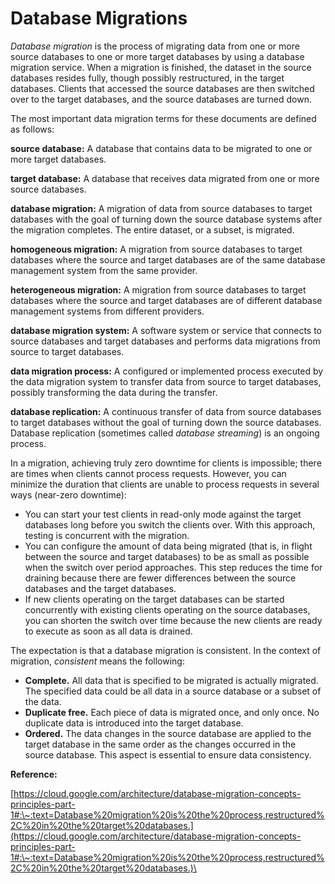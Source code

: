 # Database Migrations

_Database migration_ is the process of migrating data from one or more source databases to one or more target databases by using a database migration service. When a migration is finished, the dataset in the source databases resides fully, though possibly restructured, in the target databases. Clients that accessed the source databases are then switched over to the target databases, and the source databases are turned down.



The most important data migration terms for these documents are defined as follows:

**source database:** A database that contains data to be migrated to one or more target databases.

**target database:** A database that receives data migrated from one or more source databases.

**database migration:** A migration of data from source databases to target databases with the goal of turning down the source database systems after the migration completes. The entire dataset, or a subset, is migrated.

**homogeneous migration:** A migration from source databases to target databases where the source and target databases are of the same database management system from the same provider.

**heterogeneous migration:** A migration from source databases to target databases where the source and target databases are of different database management systems from different providers.

**database migration system:** A software system or service that connects to source databases and target databases and performs data migrations from source to target databases.

**data migration process:** A configured or implemented process executed by the data migration system to transfer data from source to target databases, possibly transforming the data during the transfer.

**database replication:** A continuous transfer of data from source databases to target databases without the goal of turning down the source databases. Database replication (sometimes called _database streaming_) is an ongoing process.



In a migration, achieving truly zero downtime for clients is impossible; there are times when clients cannot process requests. However, you can minimize the duration that clients are unable to process requests in several ways (near-zero downtime):

* You can start your test clients in read-only mode against the target databases long before you switch the clients over. With this approach, testing is concurrent with the migration.
* You can configure the amount of data being migrated (that is, in flight between the source and target databases) to be as small as possible when the switch over period approaches. This step reduces the time for draining because there are fewer differences between the source databases and the target databases.
* If new clients operating on the target databases can be started concurrently with existing clients operating on the source databases, you can shorten the switch over time because the new clients are ready to execute as soon as all data is drained.

The expectation is that a database migration is consistent. In the context of migration, _consistent_ means the following:

* **Complete.** All data that is specified to be migrated is actually migrated. The specified data could be all data in a source database or a subset of the data.
* **Duplicate free.** Each piece of data is migrated once, and only once. No duplicate data is introduced into the target database.
* **Ordered.** The data changes in the source database are applied to the target database in the same order as the changes occurred in the source database. This aspect is essential to ensure data consistency.

**Reference:**

[https://cloud.google.com/architecture/database-migration-concepts-principles-part-1#:\~:text=Database%20migration%20is%20the%20process,restructured%2C%20in%20the%20target%20databases.](https://cloud.google.com/architecture/database-migration-concepts-principles-part-1#:\~:text=Database%20migration%20is%20the%20process,restructured%2C%20in%20the%20target%20databases.)\


